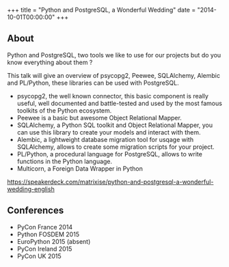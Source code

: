 +++
title = "Python and PostgreSQL, a Wonderful Wedding"
date = "2014-10-01T00:00:00"
+++

## About

Python and PostgreSQL, two tools we like to use for our projects but do you know everything about them ?

This talk will give an overview of psycopg2, Peewee, SQLAlchemy, Alembic and PL/Python, these libraries can be used with PostgreSQL.

* psycopg2, the well known connector, this basic component is really useful, well documented and battle-tested and used by the most famous toolkits of the Python ecosystem.
* Peewee is a basic but awesome Object Relational Mapper.
* SQLAlchemy, a Python SQL toolkit and Object Relational Mapper, you can use this library to create your models and interact with them.
* Alembic, a lightweight database migration tool for usqage with SQLAlchemy, allows to create some migration scripts for your project.
* PL/Python, a procedural language for PostgreSQL, allows to write functions in the Python language.
* Multicorn, a Foreign Data Wrapper in Python


<script async class="speakerdeck-embed" data-id="ee02e0443e5840548fde55044ba157b0" data-ratio="1.33333333333333" src="//speakerdeck.com/assets/embed.js"></script>

https://speakerdeck.com/matrixise/python-and-postgresql-a-wonderful-wedding-english

## Conferences

* PyCon France 2014
* Python FOSDEM 2015
* EuroPython 2015 (absent)
* PyCon Ireland 2015
* PyCon UK 2015
